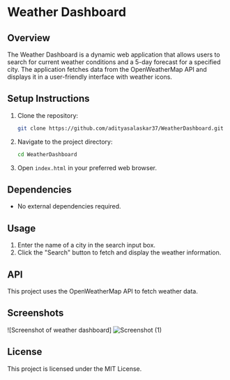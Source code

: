 # Weather Dashboard

## Overview
The Weather Dashboard is a dynamic web application that allows users to search for current weather conditions and a 5-day forecast for a specified city. The application fetches data from the OpenWeatherMap API and displays it in a user-friendly interface with weather icons.

## Setup Instructions
1. Clone the repository:
    ```bash
    git clone https://github.com/adityasalaskar37/WeatherDashboard.git
    ```
2. Navigate to the project directory:
    ```bash
    cd WeatherDashboard
    ```
3. Open `index.html` in your preferred web browser.

## Dependencies
- No external dependencies required.

## Usage
1. Enter the name of a city in the search input box.
2. Click the "Search" button to fetch and display the weather information.

## API
This project uses the OpenWeatherMap API to fetch weather data.

## Screenshots
![Screenshot of weather dashboard]
![Screenshot (1)](https://github.com/user-attachments/assets/65c9009f-1427-40bc-be81-e031c9cf2c2a)


## License
This project is licensed under the MIT License.

